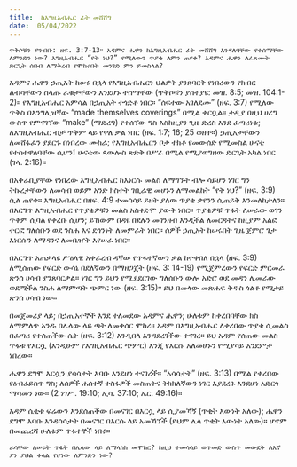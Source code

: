 ```yaml
---
title:  ከእግዚአብሔር ፊት መሸሸግ
date:  05/04/2022
---
```


`ጥቅሶቹን ያንብቡ: ዘፍ. 3:7-13። አዳምና ሔዋን ከእግዚአብሔር ፊት መሸሸግ እንዳለባቸው የተሰማቸው ለምንድን ነው? እግዚአብሔር “የት ነህ?” የሚለውን ጥያቄ ለምን ጠየቀ? አዳምና ሔዋን ለፈጸሙት ድርጊት ሰበብ ለማቅረብ የሞከሩበት መንገድ ምን ይመስላል?`

አዳምና ሔዋን ኃጢአት ከሠሩ በኋላ የእግዚአብሔርን ህልዎት ያንጸባርቅ የነበረውን የክብር ልብሳቸውን ስላጡ ራቁታቸውን እንደሆኑ ተሰማቸው (ጥቅሶቹን ያስተያዩ: መዝ. 8:5; መዝ. 104:1-2)። የእግዚአብሔር አምሳል በኃጢአት ተጎድቶ ነበር። “ሰፍተው አገለደሙ” (ዘፍ. 3:7) የሚለው ጥቅስ በእንግሊዝኛው “made themselves coverings” በሚል ቀርቧል። ታዲያ በዚህ ሀረግ ውስጥ የምናገኘው “make” (ማድረግ) የተሰኘው ግስ እስከዚያን ጊዜ ድረስ እንደ ፈጣሪነቱ; ለእግዚአብሔር ብቻ ጥቅም ላይ የዋለ ቃል ነበር (ዘፍ. 1:7; 16; 25 ወዘተ።) ኃጢአታቸውን ለመሸፋፈን ያደርጉ በነበረው ሙከራ; የእግዚአብሔርን ቦታ ተክቶ የመውሰድ የሚመስል ሁናቴ የተስተዋለባቸው ሲሆን፤ ሁናቴው ጳውሎስ ጽድቅ በሥራ በሚል የሚያወግዘው ድርጊት አካል ነበር (ገላ. 2:16)።

በአቅራቢያቸው የነበረው እግዚአብሔር ከእነርሱ መልስ ለማግኘት ብሎ ሳይሆን ነገር ግን ትኩረታቸውን ለመሳብ ወይም አንድ ክስተት ገቢራዊ መሆኑን ለማመልከት “የት ነህ?” (ዘፍ. 3:9) ሲል ጠየቀ። እግዚአብሔር በዘፍ.  4:9 ተመሳሳይ ይዘት ያለው ጥያቄ ቃየንን ሲጠይቅ እንመለከታለን። በእርግጥ እግዚአብሔር የጥያቄዎቹን መልስ አስቀድሞ ያውቅ ነበር። ጥያቄዎቹ ጥፋት ለሠራው ወገን ጥቅም ሲባል የቀረቡ ሲሆን; ይኸውም በዳዩ በደሉን መገንዘብ እንዲችል ለመርዳትና ከዚያም አልፎ ተርፎ ግለሰቡን ወደ ንስሐ እና ደኅንነት ለመምራት ነበር። ሰዎች ኃጢአት ከሠሩበት ጊዜ ጀምሮ ጌታ እነርሱን ለማዳንና ለመቤዠት እየሠራ ነበር።

በእርግጥ አጠቃላዩ ሥዕላዊ አቀራረብ ዳኛው የጥፋተኛውን ቃል ከተቀበለ በኋላ (ዘፍ. 3:9) ለሚሰጠው የፍርድ ውሳኔ በደለኛውን በማዘጋጀት (ዘፍ. 3: 14-19) የሚጀምረውን የፍርድ ምርመራ ጽንሰ ሀሳብ ያንጸባርቃል። ነገር ግን ይህን የሚያደርገው ግለሰቡን ውሎ አድሮ ወደ መዳን ሊመራው ወደሚችል ንስሐ ለማምጣት ጭምር ነው (ዘፍ. 3:15)። ይህ በመላው መጽሐፍ ቅዱስ ጎልቶ የሚታይ ጽንሰ ሀሳብ ነው።

በመጀመሪያ ላይ; በኃጢአተኞች እንደ ተለመደው አዳምና ሔዋን; ሁለቱም ከቀረበባቸው ክስ ለማምለጥ አንዱ በሌላው ላይ ጣት ለመቀሰር ሞከረ። አዳም በእግዚአብሔር ለቀረበው ጥያቄ ሲመልስ በፈጣሪ የተሰጠችው ሴት (ዘፍ. 3:12) እንዲበላ እንዳደረገችው ተናገረ። ይህ አዳም የሰጠው መልስ ጥፋቱ የእርሷ (እንዲሁም የእግዚአብሔር ጭምር) እንጂ የእርሱ አለመሆኑን የሚያሳይ አንደምታ ነበረው።

ሔዋን ደግሞ እርሷን ያሳሳታት እባቡ እንደሆነ ተናገረች። “አሳሳታት” (ዘፍ. 3:13) በሚል የቀረበው የዕብራይስጥ ግስ; ለሰዎች ሐሰተኛ ተስፋዎች መስጠትና ትክክለኛውን ነገር እያደረጉ እንደሆነ አድርጎ ማሳመን ነው። (2 ነገሥ. 19:10; ኢሳ. 37:10; ኤር. 49:16)።

አዳም ሴቲቱ ፍሬውን እንደሰጠችው በመናገር በእርሷ ላይ ሲያመኻኝ (ጥቂት እውነት አለው); ሔዋን ደግሞ እባቡ እንዳሳሳታት በመናገር በእርሱ ላይ አመኻኘች (ይህም ሌላ ጥቂት እውነት አለው)። ሆኖም በመጨረሻ ሁለቱም ጥፋተኞች ነበሩ።

`ራሳቸው ለሠሩት ጥፋት በሌላው ላይ ለማላከክ መሞከር? ከዚህ ተመሳሳይ ወጥመድ ውስጥ መውደቅ ለእኛ ያን ያህል ቀላል የሆነው ለምንድን ነው?`